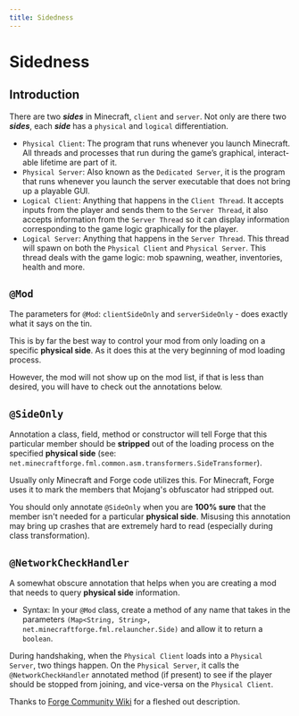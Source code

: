 ```yaml
---
title: Sidedness
---
```


# Sidedness

## Introduction

There are two **_sides_** in Minecraft, `client` and `server`. Not only are there two **_sides_**, each **_side_** has a `physical` and `logical` differentiation.

- `Physical Client`: The program that runs whenever you launch Minecraft. All threads and processes that run during the game’s graphical, interact-able lifetime are part of it.
- `Physical Server`: Also known as the `Dedicated Server`, it is the program that runs whenever you launch the server executable that does not bring up a playable GUI.
- `Logical Client`: Anything that happens in the `Client Thread`. It accepts inputs from the player and sends them to the `Server Thread`, it also accepts information from the `Server Thread` so it can display information corresponding to the game logic graphically for the player.
- `Logical Server`: Anything that happens in the `Server Thread`. This thread will spawn on both the `Physical Client` and `Physical Server`. This thread deals with the game logic: mob spawning, weather, inventories, health and more.

## `@Mod`

The parameters for `@Mod`: `clientSideOnly` and `serverSideOnly` - does exactly what it says on the tin.

This is by far the best way to control your mod from only loading on a specific **physical side**. As it does this at the very beginning of mod loading process.

However, the mod will not show up on the mod list, if that is less than desired, you will have to check out the annotations below.

## `@SideOnly`

Annotation a class, field, method or constructor will tell Forge that this particular member should be **stripped** out of the loading process on the specified **physical side** (see: `net.minecraftforge.fml.common.asm.transformers.SideTransformer`).

Usually only Minecraft and Forge code utilizes this. For Minecraft, Forge uses it to mark the members that Mojang's obfuscator had stripped out.

You should only annotate `@SideOnly` when you are **100% sure** that the member isn't needed for a particular **physical side**.
Misusing this annotation may bring up crashes that are extremely hard to read (especially during class transformation).

## `@NetworkCheckHandler`

A somewhat obscure annotation that helps when you are creating a mod that needs to query **physical side** information.

- Syntax: In your `@Mod` class, create a method of any name that takes in the parameters `(Map<String, String>, net.minecraftforge.fml.relauncher.Side)` and allow it to return a `boolean`.

During handshaking, when the `Physical Client` loads into a `Physical Server`, two things happen. On the `Physical Server`, it calls the `@NetworkCheckHandler` annotated method (if present) to see if the player should be stopped from joining, and vice-versa on the `Physical Client`.

Thanks to [Forge Community Wiki](https://forge.gemwire.uk/wiki/Sides) for a fleshed out description.
